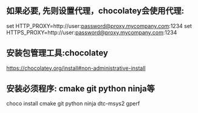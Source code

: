 ## 如果必要, 先则设置代理，chocolatey会使用代理:
set HTTP_PROXY=http://user:password@proxy.mycompany.com:1234
set HTTPS_PROXY=http://user:password@proxy.mycompany.com:1234

## 安装包管理工具:chocolatey
https://chocolatey.org/install#non-administrative-install

## 安装必须程序: cmake git python ninja等
choco install cmake git python ninja dtc-msys2 gperf
